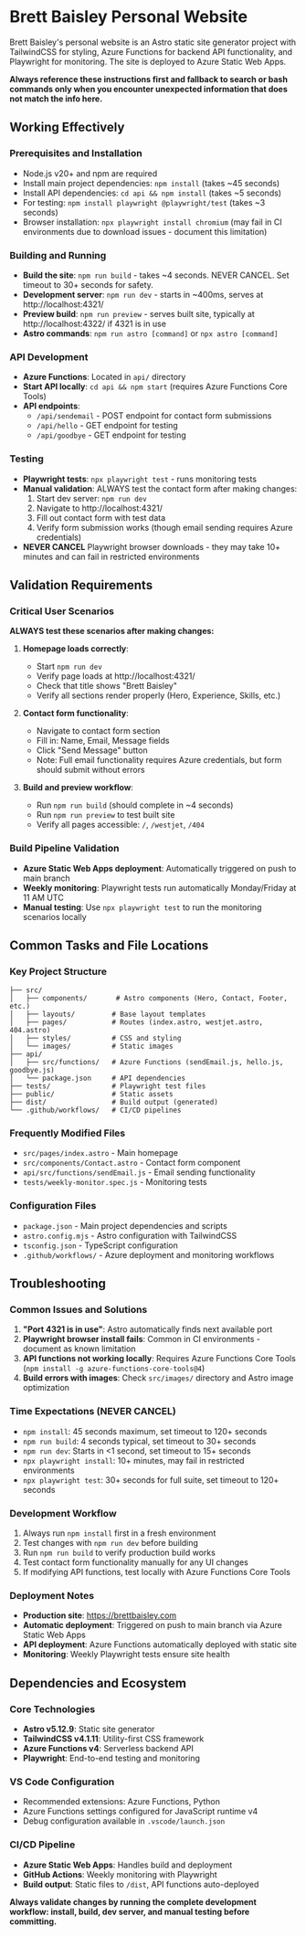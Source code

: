 # Brett Baisley Personal Website

Brett Baisley's personal website is an Astro static site generator project with TailwindCSS for styling, Azure Functions for backend API functionality, and Playwright for monitoring. The site is deployed to Azure Static Web Apps.

**Always reference these instructions first and fallback to search or bash commands only when you encounter unexpected information that does not match the info here.**

## Working Effectively

### Prerequisites and Installation
- Node.js v20+ and npm are required
- Install main project dependencies: `npm install` (takes ~45 seconds)
- Install API dependencies: `cd api && npm install` (takes ~5 seconds)
- For testing: `npm install playwright @playwright/test` (takes ~3 seconds)
- Browser installation: `npx playwright install chromium` (may fail in CI environments due to download issues - document this limitation)

### Building and Running
- **Build the site**: `npm run build` - takes ~4 seconds. NEVER CANCEL. Set timeout to 30+ seconds for safety.
- **Development server**: `npm run dev` - starts in ~400ms, serves at http://localhost:4321/
- **Preview build**: `npm run preview` - serves built site, typically at http://localhost:4322/ if 4321 is in use
- **Astro commands**: `npm run astro [command]` or `npx astro [command]`

### API Development
- **Azure Functions**: Located in `api/` directory
- **Start API locally**: `cd api && npm start` (requires Azure Functions Core Tools)
- **API endpoints**: 
  - `/api/sendemail` - POST endpoint for contact form submissions
  - `/api/hello` - GET endpoint for testing
  - `/api/goodbye` - GET endpoint for testing

### Testing
- **Playwright tests**: `npx playwright test` - runs monitoring tests
- **Manual validation**: ALWAYS test the contact form after making changes:
  1. Start dev server: `npm run dev`
  2. Navigate to http://localhost:4321/
  3. Fill out contact form with test data
  4. Verify form submission works (though email sending requires Azure credentials)
- **NEVER CANCEL** Playwright browser downloads - they may take 10+ minutes and can fail in restricted environments

## Validation Requirements

### Critical User Scenarios
**ALWAYS test these scenarios after making changes:**

1. **Homepage loads correctly**:
   - Start `npm run dev`
   - Verify page loads at http://localhost:4321/
   - Check that title shows "Brett Baisley"
   - Verify all sections render properly (Hero, Experience, Skills, etc.)

2. **Contact form functionality**:
   - Navigate to contact form section
   - Fill in: Name, Email, Message fields
   - Click "Send Message" button
   - Note: Full email functionality requires Azure credentials, but form should submit without errors

3. **Build and preview workflow**:
   - Run `npm run build` (should complete in ~4 seconds)
   - Run `npm run preview` to test built site
   - Verify all pages accessible: `/`, `/westjet`, `/404`

### Build Pipeline Validation
- **Azure Static Web Apps deployment**: Automatically triggered on push to main branch
- **Weekly monitoring**: Playwright tests run automatically Monday/Friday at 11 AM UTC
- **Manual testing**: Use `npx playwright test` to run the monitoring scenarios locally

## Common Tasks and File Locations

### Key Project Structure
```
├── src/
│   ├── components/       # Astro components (Hero, Contact, Footer, etc.)
│   ├── layouts/         # Base layout templates
│   ├── pages/           # Routes (index.astro, westjet.astro, 404.astro)
│   ├── styles/          # CSS and styling
│   └── images/          # Static images
├── api/
│   ├── src/functions/   # Azure Functions (sendEmail.js, hello.js, goodbye.js)
│   └── package.json     # API dependencies
├── tests/               # Playwright test files
├── public/              # Static assets
├── dist/                # Build output (generated)
└── .github/workflows/   # CI/CD pipelines
```

### Frequently Modified Files
- `src/pages/index.astro` - Main homepage
- `src/components/Contact.astro` - Contact form component
- `api/src/functions/sendEmail.js` - Email sending functionality
- `tests/weekly-monitor.spec.js` - Monitoring tests

### Configuration Files
- `package.json` - Main project dependencies and scripts
- `astro.config.mjs` - Astro configuration with TailwindCSS
- `tsconfig.json` - TypeScript configuration
- `.github/workflows/` - Azure deployment and monitoring workflows

## Troubleshooting

### Common Issues and Solutions
1. **"Port 4321 is in use"**: Astro automatically finds next available port
2. **Playwright browser install fails**: Common in CI environments - document as known limitation
3. **API functions not working locally**: Requires Azure Functions Core Tools (`npm install -g azure-functions-core-tools@4`)
4. **Build errors with images**: Check `src/images/` directory and Astro image optimization

### Time Expectations (NEVER CANCEL)
- `npm install`: 45 seconds maximum, set timeout to 120+ seconds
- `npm run build`: 4 seconds typical, set timeout to 30+ seconds  
- `npm run dev`: Starts in <1 second, set timeout to 15+ seconds
- `npx playwright install`: 10+ minutes, may fail in restricted environments
- `npx playwright test`: 30+ seconds for full suite, set timeout to 120+ seconds

### Development Workflow
1. Always run `npm install` first in a fresh environment
2. Test changes with `npm run dev` before building
3. Run `npm run build` to verify production build works
4. Test contact form functionality manually for any UI changes
5. If modifying API functions, test locally with Azure Functions Core Tools

### Deployment Notes
- **Production site**: https://brettbaisley.com
- **Automatic deployment**: Triggered on push to main branch via Azure Static Web Apps
- **API deployment**: Azure Functions automatically deployed with static site
- **Monitoring**: Weekly Playwright tests ensure site health

## Dependencies and Ecosystem

### Core Technologies
- **Astro v5.12.9**: Static site generator
- **TailwindCSS v4.1.11**: Utility-first CSS framework
- **Azure Functions v4**: Serverless backend API
- **Playwright**: End-to-end testing and monitoring

### VS Code Configuration
- Recommended extensions: Azure Functions, Python
- Azure Functions settings configured for JavaScript runtime v4
- Debug configuration available in `.vscode/launch.json`

### CI/CD Pipeline
- **Azure Static Web Apps**: Handles build and deployment
- **GitHub Actions**: Weekly monitoring with Playwright
- **Build output**: Static files to `/dist`, API functions auto-deployed

**Always validate changes by running the complete development workflow: install, build, dev server, and manual testing before committing.**